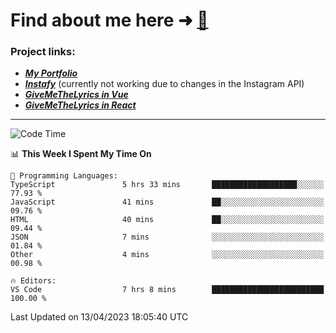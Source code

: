 # Find about me here ➜ [🧑](https://pauabella.dev)

### Project links:
- ***[My Portfolio](https://pauabella.dev)***
- ***[Instafy](https://instafy.me)*** (currently not working due to changes in the Instagram API)
- ***[GiveMeTheLyrics in Vue](https://lyrics.pauabella.dev)***
- ***[GiveMeTheLyrics in React](https://pauabella.dev/GiveMeTheLyrics)***

---
<!--START_SECTION:waka-->
![Code Time](http://img.shields.io/badge/Code%20Time-2%2C070%20hrs%2028%20mins-blue)

📊 **This Week I Spent My Time On** 

```text
💬 Programming Languages: 
TypeScript               5 hrs 33 mins       ███████████████████░░░░░░   77.93 % 
JavaScript               41 mins             ██░░░░░░░░░░░░░░░░░░░░░░░   09.76 % 
HTML                     40 mins             ██░░░░░░░░░░░░░░░░░░░░░░░   09.44 % 
JSON                     7 mins              ░░░░░░░░░░░░░░░░░░░░░░░░░   01.84 % 
Other                    4 mins              ░░░░░░░░░░░░░░░░░░░░░░░░░   00.98 % 

🔥 Editors: 
VS Code                  7 hrs 8 mins        █████████████████████████   100.00 % 
```


 Last Updated on 13/04/2023 18:05:40 UTC
<!--END_SECTION:waka-->
